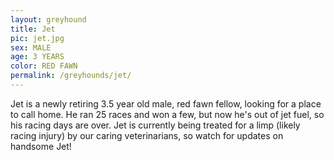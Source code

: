 ```yaml
---
layout: greyhound
title: Jet
pic: jet.jpg
sex: MALE
age: 3 YEARS
color: RED FAWN
permalink: /greyhounds/jet/
---
```


Jet is a newly retiring 3.5 year old male, red fawn fellow, looking for a place to call home.  He ran 25 races and
won a few, but now he's out of jet fuel, so his racing days are over.  Jet is currently being treated for a limp (likely
racing injury) by our caring veterinarians, so watch for updates on handsome Jet!
